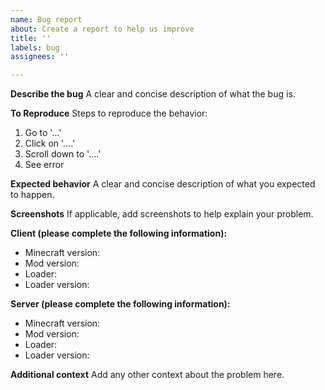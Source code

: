 ```yaml
---
name: Bug report
about: Create a report to help us improve
title: ''
labels: bug
assignees: ''

---
```


**Describe the bug**
A clear and concise description of what the bug is.

**To Reproduce**
Steps to reproduce the behavior:
1. Go to '...'
2. Click on '....'
3. Scroll down to '....'
4. See error

**Expected behavior**
A clear and concise description of what you expected to happen.

**Screenshots**
If applicable, add screenshots to help explain your problem.

**Client (please complete the following information):**
 - Minecraft version: 
 - Mod version: 
 - Loader: 
 - Loader version: 

**Server (please complete the following information):**
 - Minecraft version: 
 - Mod version: 
 - Loader: 
 - Loader version: 

**Additional context**
Add any other context about the problem here.
